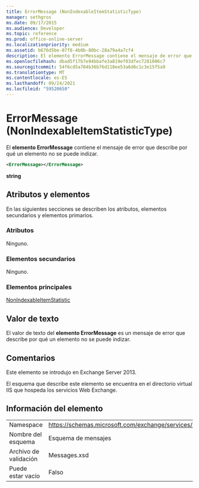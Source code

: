 ```yaml
---
title: ErrorMessage (NonIndexableItemStatisticType)
manager: sethgros
ms.date: 09/17/2015
ms.audience: Developer
ms.topic: reference
ms.prod: office-online-server
ms.localizationpriority: medium
ms.assetid: b676d5be-07f8-4b0b-80bc-28a79a4a7cf4
description: El elemento ErrorMessage contiene el mensaje de error que describe por qué un elemento no se puede indizar.
ms.openlocfilehash: dbad5f17b7e94bbafe3a819ef03dfec7281006c7
ms.sourcegitcommit: 54f6cd5a704b36b76d110ee53a6d6c1c3e15f5a9
ms.translationtype: MT
ms.contentlocale: es-ES
ms.lasthandoff: 09/24/2021
ms.locfileid: "59520650"
---
```

# <a name="errormessage-nonindexableitemstatistictype"></a>ErrorMessage (NonIndexableItemStatisticType)

El **elemento ErrorMessage** contiene el mensaje de error que describe por qué un elemento no se puede indizar. 
  
```XML
<ErrorMessage></ErrorMessage>
```

 **string**
## <a name="attributes-and-elements"></a>Atributos y elementos

En las siguientes secciones se describen los atributos, elementos secundarios y elementos primarios.
  
### <a name="attributes"></a>Atributos

Ninguno.
  
### <a name="child-elements"></a>Elementos secundarios

Ninguno.
  
### <a name="parent-elements"></a>Elementos principales

[NonIndexableItemStatistic](nonindexableitemstatistic.md)
  
## <a name="text-value"></a>Valor de texto

El valor de texto del **elemento ErrorMessage** es un mensaje de error que describe por qué un elemento no se puede indizar. 
  
## <a name="remarks"></a>Comentarios

Este elemento se introdujo en Exchange Server 2013.
  
El esquema que describe este elemento se encuentra en el directorio virtual IIS que hospeda los servicios Web Exchange.
  
## <a name="element-information"></a>Información del elemento

|||
|:-----|:-----|
|Namespace  <br/> |https://schemas.microsoft.com/exchange/services/2006/messages  <br/> |
|Nombre del esquema  <br/> |Esquema de mensajes  <br/> |
|Archivo de validación  <br/> |Messages.xsd  <br/> |
|Puede estar vacío  <br/> |Falso  <br/> |
   

